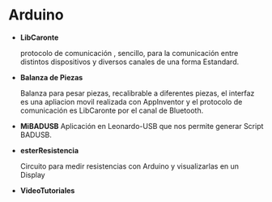 # Arduino
- **LibCaronte**

  protocolo de comunicación , sencillo, para la comunicación entre distintos dispositivos y diversos canales de una forma Estandard.
  
- **Balanza de Piezas**

  Balanza para pesar piezas, recalibrable a diferentes piezas, el interfaz es una apliacion movil realizada con AppInventor y el protocolo de comunicación 
  es LibCaronte por el canal de Bluetooth.
  
- **MiBADUSB**
  Aplicación en Leonardo-USB que nos permite generar Script BADUSB.
  
- **esterResistencia**

   Circuito para medir resistencias con Arduino y visualizarlas en un Display
   
 - **VideoTutoriales**
